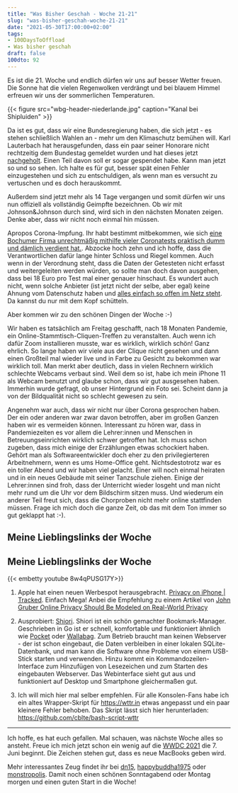 ```yaml
---
title: "Was Bisher Geschah - Woche 21-21"
slug: "was-bisher-geschah-woche-21-21"
date: "2021-05-30T17:00:00+02:00"
tags:
- 100DaysToOffload
- Was bisher geschah
draft: false
100dto: 92
---
```


Es ist die 21. Woche und endlich dürfen wir uns auf besser Wetter freuen. Die Sonne hat die vielen Regenwolken verdrängt und bei blauem Himmel erfreuen wir uns der sommerlichen Temperaturen.

{{< figure src="wbg-header-niederlande.jpg" caption="Kanal bei Shipluiden" >}}

Da ist es gut, dass wir eine Bundesregierung haben, die sich jetzt - es stehen schließlich Wahlen an - mehr um den Klimaschutz bemühen will. Karl Lauterbach hat herausgefunden, dass ein paar seiner Honorare nicht rechtzeitig dem Bundestag gemeldet wurden und hat dieses jetzt [nachgeholt](https://www.tagesschau.de/inland/lauterbach-honorare-101.html). Einen Teil davon soll er sogar gespendet habe. Kann man jetzt so und so sehen. Ich halte es für gut, besser spät einen Fehler einzugestehen und sich zu entschuldigen, als wenn man es versucht zu vertuschen und es doch herauskommt.

Außerdem sind jetzt mehr als 14 Tage vergangen und somit dürfen wir uns nun offiziell als vollständig Geimpfte bezeichnen. Ob wir mit Johnson&Johnson durch sind, wird sich in den nächsten Monaten zeigen. Denke aber, dass wir nicht noch einmal hin müssen.

Apropos Corona-Impfung. Ihr habt bestimmt mitbekommen, wie sich [eine Bochumer Firma unrechtmäßig mithilfe vieler Coronatests praktisch dumm und dämlich verdient hat.](https://www.tagesschau.de/investigativ/wdr/corona-schnelltest-zentren-103.html). Abzocke hoch zehn und ich hoffe, dass die Verantwortlichen dafür lange hinter Schloss und Riegel kommen. Auch wenn in der Verordnung steht, dass die Daten der Getesteten nicht erfasst und weitergeleiten werden würden, so sollte man doch davon ausgehen, dass bei 18 Euro pro Test mal einer genauer hinschaut. Es wundert auch nicht, wenn solche Anbieter (ist jetzt nicht der selbe, aber egal) keine Ahnung vom Datenschutz haben und [alles einfach so offen im Netz steht](https://www.spiegel.de/netzwelt/web/massive-datenschutzprobleme-bei-coronavirus-tests-a-9d2df0ec-a076-4e65-bac9-540cf6e84898). Da kannst du nur mit dem Kopf schütteln.

Aber kommen wir zu den schönen Dingen der Woche :-)

Wir haben es tatsächlich am Freitag geschafft, nach 18 Monaten Pandemie, ein Online-Stammtisch-Cliquen-Treffen zu veranstalten. Auch wenn ich dafür Zoom installieren musste, war es wirklich, wirklich schön! Ganz ehrlich. So lange haben wir viele aus der Clique nicht gesehen und dann einen Großteil mal wieder live und in Farbe zu Gesicht zu bekommen war wirklich toll. Man merkt aber deutlich, dass in vielen Rechnern wirklich schlechte Webcams verbaut sind. Weil dem so ist, habe ich mein iPhone 11 als Webcam benutzt und glaube schon, dass wir gut ausgesehen haben. Immerhin wurde gefragt, ob unser Hintergrund ein Foto sei. Scheint dann ja von der Bildqualität nicht so schlecht gewesen zu sein.

Angenehm war auch, dass wir nicht nur über Corona gesprochen haben. Der ein oder anderen war zwar davon betroffen, aber im großen Ganzen haben wir es vermeiden können. Interessant zu hören war, dass in Pandemiezeiten es vor allem die Lehrer:innen und Menschen in Betreuungseinrichten wirklich schwer getroffen hat. Ich muss schon zugeben, dass mich einige der Erzählungen etwas schockiert haben. Gehört man als Softwareentwickler doch eher zu den privilegierteren Arbeitnehmern, wenn es ums Home-Office geht. Nichtsdestotrotz war es ein toller Abend und wir haben viel gelacht. Einer will noch einmal heiraten und in ein neues Gebäude mit seiner Tanzschule ziehen. Einige der Lehrer:innen sind froh, dass der Unterricht wieder losgeht und man nicht mehr rund um die Uhr vor dem Bildschirm sitzen muss. Und wiederum ein anderer Teil freut sich, dass die Chorproben nicht mehr online stattfinden müssen. Frage ich mich doch die ganze Zeit, ob das mit dem Ton immer so gut geklappt hat :-).

## Meine Lieblingslinks der Woche

## Meine Lieblingslinks der Woche

{{< embetty youtube 8w4qPUSG17Y>}}
1. Apple hat einen neuen Werbespot herausgebracht. [Privacy on iPhone | Tracked](https://www.youtube.com/watch?v=8w4qPUSG17Y). Einfach Mega! Anbei die Empfehlung zu einem Artikel von [John Gruber Online Privacy Should Be Modeled on Real-World Privacy](https://daringfireball.net/2020/09/online_privacy_real_world_privacy)

2. Ausprobiert: [Shiori](https://github.com/go-shiori/shiori). Shiori ist ein schön gemachter Bookmark-Manager. Geschrieben in Go ist er schnell, komfortable  und funktioniert ähnlich wie [Pocket](https://getpocket.com/) oder [Wallabag](https://wallabag.org/). Zum Betrieb braucht man keinen Webserver - der ist schon eingebaut, die Daten verbleiben in einer lokalen SQLite-Datenbank, und man kann die Software ohne Probleme von einem USB-Stick starten und verwenden. Hinzu kommt ein Kommandozeilen-Interface zum Hinzufügen von Lesezeichen und zum Starten des eingebauten Webserver. Das Webinterface sieht gut aus und funktioniert auf Desktop und Smartphone gleichermaßen gut.

3. Ich will mich hier mal selber empfehlen. Für alle Konsolen-Fans habe ich ein altes Wrapper-Skript für <https://wttr.in> etwas angepasst und ein paar kleinere Fehler behoben. Das Skript lässt sich hier herunterladen: <https://github.com/cblte/bash-script-wttr>

---

Ich hoffe, es hat euch gefallen. Mal schauen, was nächste Woche alles so ansteht. Freue ich mich jetzt schon ein wenig auf die [WWDC 2021](https://developer.apple.com/wwdc21/) die 7. Juni beginnt. Die Zeichen stehen gut, dass es neue MacBooks geben wird.

Mehr interessantes Zeug findet ihr bei [dn15](https://dn15.de/links-am-sonntag-ausgabe-9/), [happybuddha1975](https://happybuddha1975.de/21-kw-2021/) oder [monstropolis](https://monstropolis.wordpress.com/2021/05/28/krims-krams-204/). Damit noch einen schönen Sonntagabend oder Montag morgen und einen guten Start in die Woche!